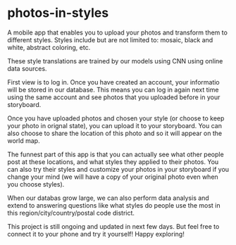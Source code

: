 # photos-in-styles
A mobile app that enables you to upload your photos and transform them to different styles.
Styles include but are not limited to: mosaic, black and white, abstract coloring, etc.

These style translations are trained by our models using CNN using online data sources.

First view is to log in. Once you have created an account, your informatio will be stored in
our database. This means you can log in again next time using the same account and see photos
that you uploaded before in your storyboard.

Once you have uploaded photos and chosen your style (or choose to keep your photo in orignal state),
you can upload it to your storyboard. You can also choose to share the location of this photo
and so it will appear on the world map.

The funnest part of this app is that you can actually see what other people post at these locations,
and what styles they applied to their photos. You can also try their styles and customize your photos 
in your storyboard if you change your mind (we will have a copy of your original photo even when you 
choose styles).

When our databas grow large, we can also perform data analysis and extend to answering questions like
what styles do people use the most in this region/city/country/postal code district.

This project is still ongoing and updated in next few days. But feel free to connect it to your phone
and try it yourself!
Happy exploring!

